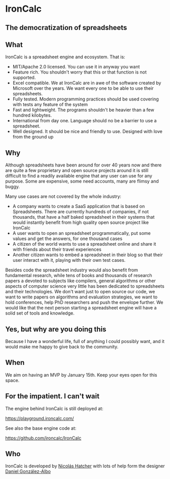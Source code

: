 # IronCalc
## The democratization of spreadsheets


## What

IronCalc is a spreadsheet engine and ecosystem. That is:

* MIT/Apache 2.0 licensed. You can use it in anyway you want
* Feature rich. You shouldn't worry that this or that function is not supported.
* Excel compatible. We at IronCalc are in awe of the software created by Microsoft over the years. We want every one to be able to use their spreadsheets.
* Fully tested. Modern programming practices should be used covering with tests any feature of the system
* Fast and lightweight. The programs shouldn't be heavier than a few hundred kilobytes.
* International from day one. Language should no be a barrier to use a spreadsheet.
* Well designed. It should be nice and friendly to use. Designed with love from the ground up


## Why

Although spreadsheets have been around for over 40 years now and there are quite a few proprietary and open source projects around it is still difficult to find a readily available engine that any user can use for any purpose. Some are expensive, some need accounts, many are flimsy and buggy.

Many use cases are not covered by the whole industry:

* A company wants to create a SaaS application that is based on Spreadsheets. There are currently hundreds of companies, if not thousands, that have a half baked spreadsheet in their systems that would instantly benefit from high quality open source project like IronCalc
* A user wants to open an spreadsheet programmatically, put some values and get the answers, for one thousand cases
* A citizen of the world wants to use a spreadsheet online and share it with friends about their travel experiences
* Another citizen wants to embed a spreadsheet in their blog so that their user interact with it, playing with their own test cases.

Besides code the spreadsheet industry would also benefit from fundamental research, while tens of books and thousands of research papers a devoted to subjects like compilers, general algorithms or other aspects of computer science very little has been dedicated to spreadsheets and their technologies. We don't want just to open source our code, we want to write papers on algorithms and evaluation strategies, we want to hold conferences, help PhD researchers and push the envelope further. We would like that the next person starting a spreadsheet engine will have a solid set of tools and knowledge.

## Yes, but why are you doing this

Because I have a wonderful life, full of anything I could possibly want, and it would make me happy to give back to the community.


## When

We aim on having an MVP by January 15th. Keep your eyes open for this space.


## For the impatient. I can't wait

The engine behind IronCalc is still deployed at:

https://playground.ironcalc.com/

See also the base engine code at:

https://github.com/ironcalc/IronCalc


## Who

IronCalc is developed by [Nicolás Hatcher](https://wwww.nhatcher.com) with lots of help form the designer [Daniel González-Albo](https://www.dg-ac.com/)
